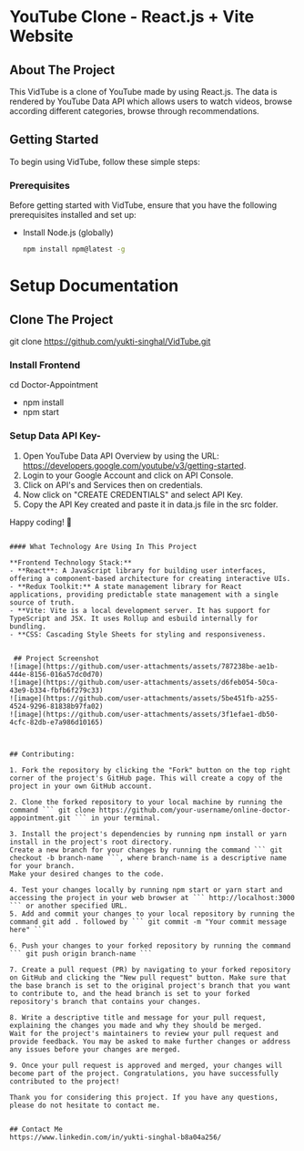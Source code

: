# YouTube Clone - React.js + Vite Website

## About The Project
This VidTube is a clone of YouTube made by using React.js. The data is rendered by YouTube Data API which allows users to watch videos, browse according different categories, browse through recommendations.

<!-- GETTING STARTED -->
## Getting Started
To begin using VidTube, follow these simple steps:

### Prerequisites
Before getting started with VidTube, ensure that you have the following prerequisites installed and set up:
* Install Node.js (globally)
  ```sh
  npm install npm@latest -g
  ```
  
# Setup Documentation

## Clone The Project
git clone https://github.com/yukti-singhal/VidTube.git

### Install Frontend
cd Doctor-Appointment
- npm install
- npm start

### Setup Data API Key-
1. Open YouTube Data API Overview by using the URL: https://developers.google.com/youtube/v3/getting-started.
2. Login to your Google Account and click on API Console.
3. Click on API's and Services then on credentials.
4. Now click on "CREATE CREDENTIALS" and select API Key.
5. Copy the API Key created and paste it in data.js file in the src folder.

Happy coding! 🚀
```

#### What Technology Are Using In This Project

**Frontend Technology Stack:** 
- **React**: A JavaScript library for building user interfaces, offering a component-based architecture for creating interactive UIs.
- **Redux Toolkit:** A state management library for React applications, providing predictable state management with a single source of truth.
- **Vite: Vite is a local development server. It has support for TypeScript and JSX. It uses Rollup and esbuild internally for bundling.
- **CSS: Cascading Style Sheets for styling and responsiveness.


 ## Project Screenshot
![image](https://github.com/user-attachments/assets/787238be-ae1b-444e-8156-016a57dc0d70)
![image](https://github.com/user-attachments/assets/d6feb054-50ca-43e9-b334-fbfb6f279c33)
![image](https://github.com/user-attachments/assets/5be451fb-a255-4524-9296-81838b97fa02)
![image](https://github.com/user-attachments/assets/3f1efae1-db50-4cfc-82db-e7a986d10165)



## Contributing:

1. Fork the repository by clicking the "Fork" button on the top right corner of the project's GitHub page. This will create a copy of the project in your own GitHub account.

2. Clone the forked repository to your local machine by running the command ``` git clone https://github.com/your-username/online-doctor-appointment.git ``` in your terminal.

3. Install the project's dependencies by running npm install or yarn install in the project's root directory.
Create a new branch for your changes by running the command ``` git checkout -b branch-name ```, where branch-name is a descriptive name for your branch.
Make your desired changes to the code.

4. Test your changes locally by running npm start or yarn start and accessing the project in your web browser at ``` http://localhost:3000 ``` or another specified URL.
5. Add and commit your changes to your local repository by running the command git add . followed by ``` git commit -m "Your commit message here" ```

6. Push your changes to your forked repository by running the command ``` git push origin branch-name ```

7. Create a pull request (PR) by navigating to your forked repository on GitHub and clicking the "New pull request" button. Make sure that the base branch is set to the original project's branch that you want to contribute to, and the head branch is set to your forked repository's branch that contains your changes.

8. Write a descriptive title and message for your pull request, explaining the changes you made and why they should be merged.
Wait for the project's maintainers to review your pull request and provide feedback. You may be asked to make further changes or address any issues before your changes are merged.

9. Once your pull request is approved and merged, your changes will become part of the project. Congratulations, you have successfully contributed to the project!

Thank you for considering this project. If you have any questions, please do not hesitate to contact me.


## Contact Me
https://www.linkedin.com/in/yukti-singhal-b8a04a256/
